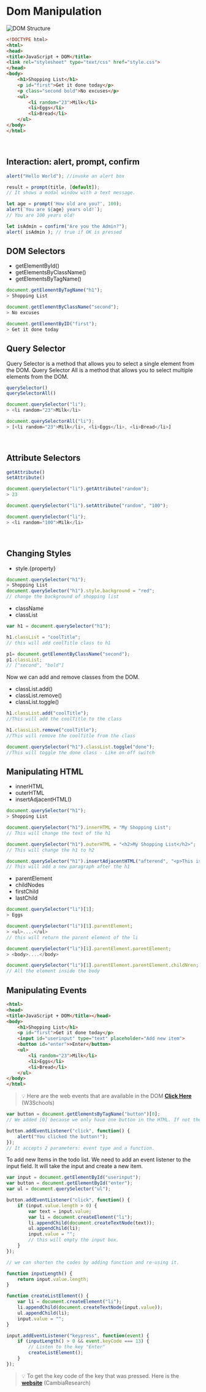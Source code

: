 # Dom Manipulation

![DOM Structure](./img/1.png)

```html
<!DOCTYPE html>
<html>
<head>
<title>JavaScript + DOM</title>
<link rel="stylesheet" type="text/css" href="style.css">
</head>
<body>
    <h1>Shopping List</h1>
    <p id="first">Get it done today</p>
    <p class="second bold">No excuses</p>
    <ul>
        <li random="23">Milk</li>
        <li>Eggs</li>
        <li>Bread</li>
    </ul>
</body>
</html>
```

<br>

## Interaction: alert, prompt, confirm

```js
alert("Hello World"); //invoke an alert box

result = prompt(title, [default]);
// It shows a modal window with a text message.

let age = prompt('How old are you?', 100);
alert(`You are ${age} years old!`); 
// You are 100 years old!

let isAdmin = confirm("Are you the Admin?");
alert( isAdmin ); // true if OK is pressed
```

## DOM Selectors

* getElementById()
* getElementsByClassName()
* getElementsByTagName()


```js
document.getElementByTagName("h1");
> Shopping List

document.getElementByClassName("second");
> No excuses

document.getElementByID("first");
> Get it done today
```

## Query Selector

Query Selector is a method that allows you to select a single element from the DOM. Query Selector All is a method that allows you to select multiple elements from the DOM.

```js
querySelector()
querySelectorAll()
```

```js
document.querySelector("li");
> <li random="23">Milk</li>

document.querySelectorAll("li");
> [<li random="23">Milk</li>, <li>Eggs</li>, <li>Bread</li>]
```

<br>

## Attribute Selectors

```js
getAttribute()
setAttribute()
```

```js
document.querySelector("li").getAttribute("random");
> 23

document.querySelector("li").setAttribute("random", "100");

document.querySelector("li");
> <li random="100">Milk</li>
```

<br>

## Changing Styles

* style.{property}

```js
document.querySelector("h1");
> Shopping List
document.querySelector("h1").style.background = "red";
// change the background of shopping list
```

* className
* classList

```js
var h1 = document.querySelector("h1");

h1.classList = "coolTitle";
// this will add coolTitle class to h1

p1= document.getElementByClassName("second");
p1.classList;
// ["second", "bold"]
```
 Now we can add and remove classes from the DOM.

* classList.add()
* classList.remove()
* classList.toggle()

```js
h1.classList.add("coolTitle");
//This will add the coolTitle to the class

h1.classList.remove("coolTitle");
//This will remove the coolTitle from the class

document.querySelector("h1").classList.toggle("done");
//This will toggle the done class - Like on-off switch
```

## Manipulating HTML

* innerHTML
* outerHTML
* insertAdjacentHTML()

```js
document.querySelector("h1");
> Shopping List

document.querySelector("h1").innerHTML = "My Shopping List";
// This will change the text of the h1

document.querySelector("h1").outerHTML = "<h2>My Shopping List</h2>";
// This will change the h1 to h2

document.querySelector("h1").insertAdjacentHTML("afterend", "<p>This is a new paragraph</p>");
// This will add a new paragraph after the h1
```

* parentElement
* childNodes
* firstChild
* lastChild

```js
document.querySelector("li")[1];
> Eggs

document.querySelector("li")[1].parentElement;
> <ul>....</ul>
// this will return the parent element of the li

document.querySelector("li")[1].parentElement.parentElement;
> <body>....</body>

document.querySelector("li")[1].parentElement.parentElement.childNren;
// All the element inside the body
```

## Manipulating Events

```html
<html>
<head>
<title>JavaScript + DOM</title></head>
<body>
    <h1>Shopping List</h1>
    <p id="first">Get it done today</p>
    <input id="userinput" type="text" placeholder="Add new item">
    <button id="enter">>Enter</button>
    <ul>
        <li random="23">Milk</li>
        <li>Eggs</li>
        <li>Bread</li>
    </ul>
</body>
</html>
```

> 💡 Here are the web events that are available in the DOM **[Click Here](https://www.w3schools.com/jsref/dom_obj_event.asp)** (W3Schools)


```js
var button = document.getElementsByTagName("button")[0];
// We added [0] because we only have one button in the HTML. If not then the output will be an array.

button.addEventListener("click", function() {
    alert("You clicked the button!");
});
// It accepts 2 parameters: event type and a function.
```
To add new Items in the todo list. We need to add an event listener to the input field. It will take the input and create a new item. 

```js
var input = document.getElementById("userinput");
var button = document.getElementById("enter");
var ul = document.querySelector("ul");

button.addEventListener("click", function() {
    if (input.value.length > 0) {
        var text = input.value;
        var li = document.createElement("li");
        li.appendChild(document.createTextNode(text));
        ul.appendChild(li);
        input.value = "";
        // this will empty the input box.
    }
});

// we can shorten the codes by adding function and re-using it.

function inputLength() {
    return input.value.length;
}

function createListElement() {
    var li = document.createElement("li");
    li.appendChild(document.createTextNode(input.value));
    ul.appendChild(li);
    input.value = "";
}

input.addEventListener("keypress", function(event) {
    if (inputLength() > 0 && event.keyCode === 13) {
        // Listen to the key "Enter"
        createListElement();
    }
});
```

> 💡 To get the key code of the key that was pressed. Here is the **[website](https://www.cambiaresearch.com/articles/15/javascript-char-codes-key-codes)** (CambiaResearch)
